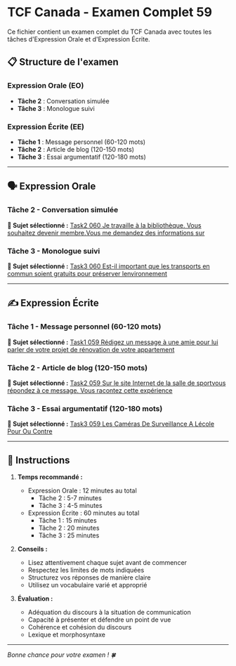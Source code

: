 # TCF Canada - Examen Complet 59

Ce fichier contient un examen complet du TCF Canada avec toutes les tâches d'Expression Orale et d'Expression Écrite.

## 📋 Structure de l'examen

### Expression Orale (EO)
- **Tâche 2** : Conversation simulée
- **Tâche 3** : Monologue suivi

### Expression Écrite (EE)  
- **Tâche 1** : Message personnel (60-120 mots)
- **Tâche 2** : Article de blog (120-150 mots)
- **Tâche 3** : Essai argumentatif (120-180 mots)

---

## 🗣️ Expression Orale

### Tâche 2 - Conversation simulée

**📄 Sujet sélectionné :** [Task2 060 Je travaille à la bibliothèque. Vous souhaitez devenir membre.Vous me demandez des informations sur](tcf_canada/eo/task2/task2_060_Je_travaille_à_la_bibliothèque._Vous_souhaitez_devenir_membre.Vous_me_demandez_des_informations_sur.md)

### Tâche 3 - Monologue suivi

**📄 Sujet sélectionné :** [Task3 060 Est-il important que les transports en commun soient gratuits pour préserver lenvironnement](tcf_canada/eo/task3/task3_060_Est-il_important_que_les_transports_en_commun_soient_gratuits_pour_préserver_lenvironnement.md)

---

## ✍️ Expression Écrite

### Tâche 1 - Message personnel (60-120 mots)

**📄 Sujet sélectionné :** [Task1 059 Rédigez un message à une amie pour lui parler de votre projet de rénovation de votre appartement](tcf_canada/ee/task1/task1_059_Rédigez_un_message_à_une_amie_pour_lui_parler_de_votre_projet_de_rénovation_de_votre_appartement.md)

### Tâche 2 - Article de blog (120-150 mots)

**📄 Sujet sélectionné :** [Task2 059 Sur le site Internet de la salle de sportvous répondez à ce message. Vous racontez cette expérience](tcf_canada/ee/task2/task2_059_Sur_le_site_Internet_de_la_salle_de_sportvous_répondez_à_ce_message._Vous_racontez_cette_expérience.md)

### Tâche 3 - Essai argumentatif (120-180 mots)

**📄 Sujet sélectionné :** [Task3 059 Les Caméras De Surveillance A Lécole Pour Ou Contre](tcf_canada/ee/task3/task3_059_Les_Caméras_De_Surveillance_A_Lécole_Pour_Ou_Contre.md)

---

## 📝 Instructions

1. **Temps recommandé :**
   - Expression Orale : 12 minutes au total
     - Tâche 2 : 5-7 minutes
     - Tâche 3 : 4-5 minutes
   - Expression Écrite : 60 minutes au total
     - Tâche 1 : 15 minutes
     - Tâche 2 : 20 minutes  
     - Tâche 3 : 25 minutes

2. **Conseils :**
   - Lisez attentivement chaque sujet avant de commencer
   - Respectez les limites de mots indiquées
   - Structurez vos réponses de manière claire
   - Utilisez un vocabulaire varié et approprié

3. **Évaluation :**
   - Adéquation du discours à la situation de communication
   - Capacité à présenter et défendre un point de vue
   - Cohérence et cohésion du discours
   - Lexique et morphosyntaxe

---

*Bonne chance pour votre examen ! 🍀*
